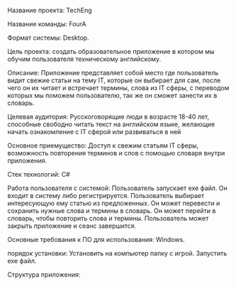Название проекта: TechEng

Название команды: FourA

Формат системы: Desktop.

Цель проекта: создать образовательное приложение в котором мы обучим пользователя техническому английскому.

Описание: Приложение представляет собой место где пользователь видит свежие статьи на тему IT, которые он выбирает для сам, после чего он их читает и встречает термины, слова из IT сферы, с переводом которых мы поможем пользователю, так же он сможет занести их в словарь.

Целевая аудитория: Русскоговорящие люди в возрасте 18-40 лет, способные свободно читать текст на английском языке, желающие начать ознакомление с IT сферой или развиваться в ней

Основное приемущество: Доступ к свежим статьям IT сферы, возможность повторения терминов и слов с помощью словаря внутри приложения.

Стек технологий: C#

Работа пользователя с системой: Пользователь запускает exe файл. Он входит в систему либо регистрируется. Пользователь выбирает интересующую ему статью из предложенных. Он может перевести и сохранить нужные слова и термины в словарь. Он может перейти в словарь, чтобы повторить слова и термины. Пользователь может закрыть приложение и сеанс завершится.

Основные требования к ПО для использования: Windows.

порядок установки: Установить на компьютер папку с игрой. Запустить exe файл.

Структура приложения:
